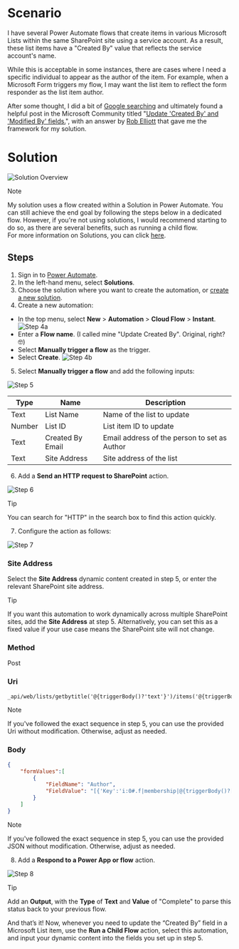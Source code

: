 # Scenario
I have several Power Automate flows that create items in various Microsoft Lists within the same SharePoint site using a service account. As a result, these list items have a "Created By" value that reflects the service account's name.

While this is acceptable in some instances, there are cases where I need a specific individual to appear as the author of the item. For example, when a Microsoft Form triggers my flow, I may want the list item to reflect the form responder as the list item author.

After some thought, I did a bit of [Google searching](https://letmegooglethat.com/?q=microsoft+list+change+created+by) and ultimately found a helpful post in the Microsoft Community titled "[Update 'Created By' and 'Modified By' fields.](https://techcommunity.microsoft.com/t5/power-apps-and-power-automate-in/update-created-by-and-modified-by-fields/m-p/3672675/highlight/true#M6072)", with an answer by [Rob Elliott](https://techcommunity.microsoft.com/t5/user/viewprofilepage/user-id/174092#profile) that gave me the framework for my solution.

# Solution

![Solution Overview](https://github.com/Glynnryan/Power-Platform/blob/main/Power%20Autoamte/Update%20Created%20By%20(Microsoft%20List)/Overview.jpg?raw=true)
> [!NOTE] 
> My solution uses a flow created within a Solution in Power Automate. You can still achieve the end goal by following the steps below in a dedicated flow. However, if you're not using solutions, I would recommend starting to do so, as there are several benefits, such as running a child flow.  
> For more information on Solutions, you can click [here](https://learn.microsoft.com/en-us/power-automate/overview-solution-flows).

## Steps
1. Sign in to [Power Automate](https://make.powerautomate.com/).
2. In the left-hand menu, select **Solutions**.
3. Choose the solution where you want to create the automation, or [create a new solution](https://learn.microsoft.com/en-us/power-automate/overview-solution-flows).
4. Create a new automation:
- In the top menu, select **New** > **Automation** > **Cloud Flow** > **Instant**.
![Step 4a](https://github.com/Glynnryan/Power-Platform/blob/main/Power%20Autoamte/Update%20Created%20By%20(Microsoft%20List)/Step%204a.jpg?raw=true)
- Enter a **Flow name**. (I called mine "Update Created By". Original, right? 🤓)
- Select **Manually trigger a flow** as the trigger.
- Select **Create**.
![Step 4b](https://github.com/Glynnryan/Power-Platform/blob/main/Power%20Autoamte/Update%20Created%20By%20(Microsoft%20List)/Step%204b.jpg?raw=true)

5. Select **Manually trigger a flow** and add the following inputs:

![Step 5](https://github.com/Glynnryan/Power-Platform/blob/main/Power%20Autoamte/Update%20Created%20By%20(Microsoft%20List)/Step%205.jpg?raw=true)

|  Type  |       Name       |                 Description                  |
| ------ | ---------------- | -------------------------------------------- |
|  Text  |    List Name     |          Name of the list to update          |
| Number |     List ID      |            List item ID to update            |
|  Text  | Created By Email | Email address of the person to set as Author |
|  Text  |   Site Address   |            Site address of the list          |

6. Add a **Send an HTTP request to SharePoint** action.

![Step 6](https://github.com/Glynnryan/Power-Platform/blob/main/Power%20Autoamte/Update%20Created%20By%20(Microsoft%20List)/Step%206.jpg?raw=true)
> [!TIP] 
> You can search for "HTTP" in the search box to find this action quickly.

7. Configure the action as follows:

![Step 7](https://github.com/Glynnryan/Power-Platform/blob/main/Power%20Autoamte/Update%20Created%20By%20(Microsoft%20List)/Step%207.jpg?raw=true)

### Site Address
Select the **Site Address** dynamic content created in step 5, or enter the relevant SharePoint site address.
> [!TIP] 
> If you want this automation to work dynamically across multiple SharePoint sites, add the **Site Address** at step 5. Alternatively, you can set this as a fixed value if your use case means the SharePoint site will not change.

### Method
Post

### Uri

``` HTML
_api/web/lists/getbytitle('@{triggerBody()?'text'}')/items('@{triggerBody()?'number'}')/validateUpdateListItem
```
> [!NOTE]
> If you've followed the exact sequence in step 5, you can use the provided Uri without modification. Otherwise, adjust as needed.

### Body

``` JSON
{
	"formValues":[
		{
			"FieldName": "Author",
			"FieldValue": "[{'Key':'i:0#.f|membership|@{triggerBody()?['text_1']}'}]"
		}
	]
}
```
> [!NOTE]
> If you've followed the exact sequence in step 5, you can use the provided JSON without modification. Otherwise, adjust as needed.

8. Add a **Respond to a Power App or flow** action.

![Step 8](https://github.com/Glynnryan/Power-Platform/blob/main/Power%20Autoamte/Update%20Created%20By%20(Microsoft%20List)/Step%208.jpg?raw=true)
> [!TIP]
> Add an **Output**, with the **Type** of **Text** and **Value** of "Complete" to parse this status back to your previous flow.

And that’s it! Now, whenever you need to update the “Created By” field in a Microsoft List item, use the **Run a Child Flow** action, select this automation, and input your dynamic content into the fields you set up in step 5.
